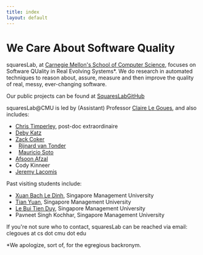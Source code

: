 ```yaml
---
title: index
layout: default
---
```


# We Care About Software Quality

squaresLab, at <a href="https://http://www.cs.cmu.edu/">Carnegie Mellon's
School of Computer Science</a>, focuses on Software QUality in Real Evolving
Systems*. We do research in automated techniques to reason about, assure,
measure and then improve the quality of real, messy, ever-changing
software.

Our public projects can be found at [SquaresLabGitHub](https://github.com/squaresLab) 

squaresLab@CMU is led by (Assistant) Professor [Claire Le Goues](http://www.clairelegoues.com), and also includes:

*   [Chris Timperley](http://www.christimperley.co.uk), post-doc extraordinaire
*   [Deby Katz](http://www.cs.cmu.edu/~dskatz/)
*   [Zack Coker](http://www.andrew.cmu.edu/user/zfc/)
*   [Rijnard van Tonder](http://www.cs.cmu.edu/~rvantond/)
*   [Mauricio Soto](http://www.cs.cmu.edu/~msotogon/) 
*   [Afsoon Afzal](http://www.cs.cmu.edu/~afsoona) 
*   Cody Kinneer
*   [Jeremy Lacomis](http://www.cs.cmu.edu/~jlacomis/)

Past visiting students include:
* [Xuan Bach Le Dinh](https://sites.google.com/site/xuanbach0789/home), Singapore Management University
* [Tian Yuan](http://www.mysmu.edu/phdis2012/yuan.tian.2012/), Singapore Management University
* [Le Bui Tien Duy](https://sites.google.com/site/lebuitienduy), Singapore Management University
* Pavneet Singh Kochhar, Singapore Management University

If you're not sure who to contact, squaresLab can be reached via email: clegoues at cs dot cmu dot edu


*We apologize, sort of, for the egregious backronym.

